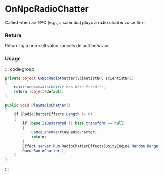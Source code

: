 # OnNpcRadioChatter
<Badge type="info" text="NPC"/>[<Badge type="danger" text="Carbon Compatible"/>](https://github.com/CarbonCommunity/Carbon)[<Badge type="warning" text="Oxide Compatible"/>](https://github.com/OxideMod/Oxide.Rust)
Called when an NPC (e.g., a scientist) plays a radio chatter voice line.

### Return
Returning a non-null value cancels default behavior.

### Usage
::: code-group
```csharp [Example]
private object OnNpcRadioChatter(ScientistNPC scientistNPC)
{
	Puts("OnNpcRadioChatter has been fired!");
	return (object)default;
}
```
```csharp [Source — Assembly-CSharp @ ScientistNPC]
public void PlayRadioChatter()
{
	if (RadioChatterEffects.Length != 0)
	{
		if (base.IsDestroyed || base.transform == null)
		{
			CancelInvoke(PlayRadioChatter);
			return;
		}
		Effect.server.Run(RadioChatterEffects[UnityEngine.Random.Range(0, RadioChatterEffects.Length)].resourcePath, this, StringPool.Get("head"), UnityEngine.Vector3.zero, UnityEngine.Vector3.zero);
		QueueRadioChatter();
	}
}

```
:::
